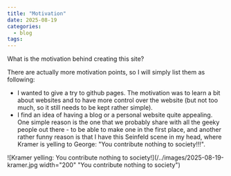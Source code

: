 ```yaml
---
title: "Motivation"
date: 2025-08-19
categories:
  - blog
tags:
---
```


What is the motivation behind creating this site?

There are actually more motivation points, so I will simply list them as following:
- I wanted to give a try to github pages. The motivation was to learn a bit about websites and to have more control over
the website (but not too much, so it still needs to be kept rather simple).
- I find an idea of having a blog or a personal website quite appealing.
One simple reason is the one that we probably share with all the geeky people out there  - to be able to make one in the 
first place, and another rather funny reason is that I have this Seinfeld scene in my head, where Kramer is yelling to George:
"You contribute nothing to society!!!".

![Kramer yelling: You contribute nothing to society!](/../images/2025-08-19-kramer.jpg width="200" "You contribute nothing to society")

